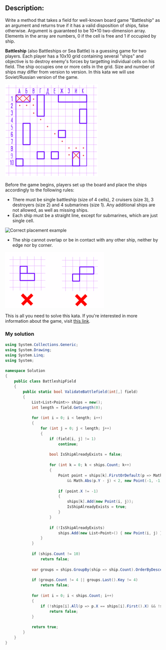 ## Description:
Write a method that takes a field for well-known board game "Battleship" as an argument and returns true if it has a valid disposition of ships, false otherwise. Argument is guaranteed to be 10*10 two-dimension array. Elements in the array are numbers, 0 if the cell is free and 1 if occupied by ship.

**Battleship** (also Battleships or Sea Battle) is a guessing game for two players. Each player has a 10x10 grid containing several "ships" and objective is to destroy enemy's forces by targetting individual cells on his field. The ship occupies one or more cells in the grid. Size and number of ships may differ from version to version. In this kata we will use Soviet/Russian version of the game.

![Field example](https://github.com/IvanovArtyom/Battleship-field-validator/blob/master/Field%20example.jpg)

Before the game begins, players set up the board and place the ships accordingly to the following rules:
- There must be single battleship (size of 4 cells), 2 cruisers (size 3), 3 destroyers (size 2) and 4 submarines (size 1). Any additional ships are not allowed, as well as missing ships.
- Each ship must be a straight line, except for submarines, which are just single cell.

![Сorrect placement example](https://github.com/IvanovArtyom/Battleship-field-validator/blob/master/%D0%A1orrect%20placement%20example.jpg)

- The ship cannot overlap or be in contact with any other ship, neither by edge nor by corner.

![Incorrect placement example](https://github.com/IvanovArtyom/Battleship-field-validator/blob/master/Incorrect%20placement%20example.jpg)

This is all you need to solve this kata. If you're interested in more information about the game, visit [this link](https://en.wikipedia.org/wiki/Battleship_(game)).
### My solution
```C#
using System.Collections.Generic;
using System.Drawing;
using System.Linq;
using System;

namespace Solution
{
    public class BattleshipField
    {
        public static bool ValidateBattlefield(int[,] field)
        {
            List<List<Point>> ships = new();
            int length = field.GetLength(0);

            for (int i = 0; i < length; i++)
            {
                for (int j = 0; j < length; j++)
                {
                    if (field[i, j] != 1)
                        continue;

                    bool IsShipAlreadyExists = false;

                    for (int k = 0; k < ships.Count; k++)
                    {
                        Point point = ships[k].FirstOrDefault(p => Math.Abs(p.X - i) < 2
                            && Math.Abs(p.Y - j) < 2, new Point(-1, -1));

                        if (point.X != -1)
                        {
                            ships[k].Add(new Point(i, j));
                            IsShipAlreadyExists = true;
                        }
                    }

                    if (!IsShipAlreadyExists)
                        ships.Add(new List<Point>() { new Point(i, j) });
                }
            }

            if (ships.Count != 10)
                return false;

            var groups = ships.GroupBy(ship => ship.Count).OrderByDescending(x => x.Count()).ToList();

            if (groups.Count != 4 || groups.Last().Key != 4)
                return false;

            for (int i = 0; i < ships.Count; i++)
            {
                if (!ships[i].All(p => p.X == ships[i].First().X) && !ships[i].All(p => p.Y == ships[i].First().Y))
                    return false;
            }

            return true;
        }
    }
}
```
